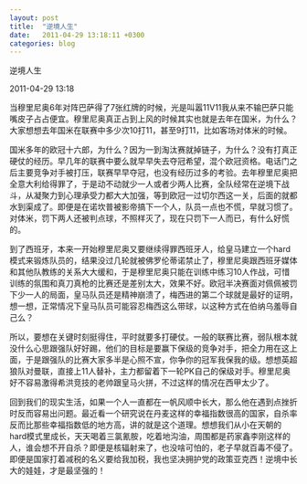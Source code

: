 ```yaml
---
layout: post
title:  "逆境人生"
date:   2011-04-29 13:18:11 +0300
categories: blog
---
```

逆境人生

2011-04-29 13:18

当穆里尼奥6年对阵巴萨得了7张红牌的时候，光是叫嚣11V11我从来不输巴萨只能嘴皮子占占便宜。穆里尼奥真正占到上风的时候其实也就是去年在国米，为什么？大家想想去年国米在联赛中多少次10打11，甚至9打11，比如客场对体米的时候。

国米多年的欧冠十六郎，为什么？因为一到淘汰赛就掉链子，为什么？没有打真正硬仗的经历。早几年的联赛中要么就早早失去夺冠希望，混个欧冠资格。电话门之后主要竞争对手被打压，联赛早早夺冠，也没有经历过多的考验。去年穆里尼奥把全意大利给得罪了，于是动不动就少一人或者少两人比赛，全队经常在逆境下战斗，从凝聚力到心理承受力都大大加强，等到欧冠一过切尔西这一关，后面的就都水到渠成了。即便是在诺坎普被影帝搞下一个人，队员一点也不慌，早就习惯了。对体米，罚下两人还被判点球，不照样灭了，现在只罚下一人而已，有什么好慌的。

到了西班牙，本来一开始穆里尼奥又要继续得罪西班牙人，给皇马建立一个hard模式来锻炼队员的，结果没过几轮就被佛罗伦蒂诺禁止了，穆里尼奥跟西班牙媒体和其他队教练的关系大大缓和，于是穆里尼奥只能在训练中练习10人作战，可惜训练的氛围和真刀真枪的比赛还是差别太大，效果不好。欧冠半决赛面对佩佩被罚下少一人的局面，皇马队员还是精神崩溃了，梅西进的第二个球就是最好的证明，想一想，正常情况下皇马队员可能容忍梅西这么带球，以这种方式在伯纳乌羞辱自己么？

所以，要想在关键时刻挺得住，平时就要多打硬仗。一般的联赛比赛，弱队根本就没什么心思跟强队好好踢，他们的目标是要赢下保级的竞争对手，把全力用在这上面，于是跟强队的比赛大家多半是心照不宣，你争你的冠军我保我的级。想想英超狼队对曼联，直接上11人替补，主力都留着下一轮PK自己的保级对手。穆里尼奥好不容易激得希洪竞技的老帅跟皇马火拼，不过这样的情况在西甲太少了。

回到我们的现实生活，如果一个人一直都在一帆风顺中长大，那么他在遇到点挫折时反而容易出问题。最近看一个研究说在丹麦这样的幸福指数很高的国家，自杀率反而比那些幸福指数低的地方高，讲的就是这个道理。想想我们从小在天朝的hard模式里成长，天天喝着三氯氰胺，吃着地沟油，周围都是药家鑫李刚这样的人，谁会想不开自杀？即便是核辐射来了，也没啥可怕的，老子早就百毒不侵了。即便是国家打着减税的名义要给我加税，我也坚决拥护党的政策亚克西！逆境中长大的娃娃，才是最坚强的！

